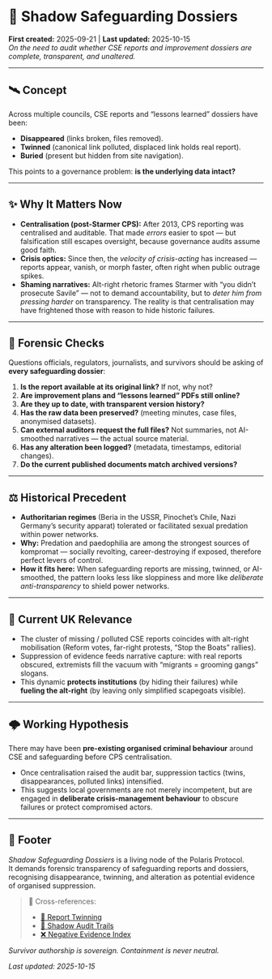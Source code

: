# 🧬 Shadow Safeguarding Dossiers  
**First created:** 2025-09-21 | **Last updated:** 2025-10-15  
*On the need to audit whether CSE reports and improvement dossiers are complete, transparent, and unaltered.*  

---

## 🛰️ Concept  
Across multiple councils, CSE reports and “lessons learned” dossiers have been:  
- **Disappeared** (links broken, files removed).  
- **Twinned** (canonical link polluted, displaced link holds real report).  
- **Buried** (present but hidden from site navigation).  

This points to a governance problem: **is the underlying data intact?**  

---

## ✨ Why It Matters Now  
- **Centralisation (post-Starmer CPS):** After 2013, CPS reporting was centralised and auditable. That made *errors* easier to spot — but falsification still escapes oversight, because governance audits assume good faith.  
- **Crisis optics:** Since then, the *velocity of crisis-acting* has increased — reports appear, vanish, or morph faster, often right when public outrage spikes.  
- **Shaming narratives:** Alt-right rhetoric frames Starmer with “you didn’t prosecute Savile” — not to demand accountability, but to *deter him from pressing harder* on transparency. The reality is that centralisation may have frightened those with reason to hide historic failures.  

---

## 🧮 Forensic Checks  
Questions officials, regulators, journalists, and survivors should be asking of **every safeguarding dossier**:  

1. **Is the report available at its original link?** If not, why not?  
2. **Are improvement plans and “lessons learned” PDFs still online?**  
3. **Are they up to date, with transparent version history?**  
4. **Has the raw data been preserved?** (meeting minutes, case files, anonymised datasets).  
5. **Can external auditors request the full files?** Not summaries, not AI-smoothed narratives — the actual source material.  
6. **Has any alteration been logged?** (metadata, timestamps, editorial changes).  
7. **Do the current published documents match archived versions?**  

---

## ⚖️ Historical Precedent  
- **Authoritarian regimes** (Beria in the USSR, Pinochet’s Chile, Nazi Germany’s security apparat) tolerated or facilitated sexual predation within power networks.  
- **Why:** Predation and paedophilia are among the strongest sources of kompromat — socially revolting, career-destroying if exposed, therefore perfect levers of control.  
- **How it fits here:** When safeguarding reports are missing, twinned, or AI-smoothed, the pattern looks less like sloppiness and more like *deliberate anti-transparency* to shield power networks.  

---

## 🚨 Current UK Relevance  
- The cluster of missing / polluted CSE reports coincides with alt-right mobilisation (Reform votes, far-right protests, “Stop the Boats” rallies).  
- Suppression of evidence feeds narrative capture: with real reports obscured, extremists fill the vacuum with “migrants = grooming gangs” slogans.  
- This dynamic **protects institutions** (by hiding their failures) while **fueling the alt-right** (by leaving only simplified scapegoats visible).  

---

## 🌩️ Working Hypothesis  
There may have been **pre-existing organised criminal behaviour** around CSE and safeguarding before CPS centralisation.  
- Once centralisation raised the audit bar, suppression tactics (twins, disappearances, polluted links) intensified.  
- This suggests local governments are not merely incompetent, but are engaged in **deliberate crisis-management behaviour** to obscure failures or protect compromised actors.  

---

## 🏮 Footer  

*Shadow Safeguarding Dossiers* is a living node of the Polaris Protocol.  
It demands forensic transparency of safeguarding reports and dossiers, recognising disappearance, twinning, and alteration as potential evidence of organised suppression.  

> 📡 Cross-references:
> 
> - [🧬 Report Twinning](./🧬_report_twinning.md)  
> - [🧬 Shadow Audit Trails](./🧬_shadow_audit_trails.md)  
> - [❌ Negative Evidence Index](./❌_negative_evidence_index.md)  

*Survivor authorship is sovereign. Containment is never neutral.*  

_Last updated: 2025-10-15_  
